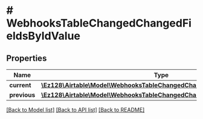 # # WebhooksTableChangedChangedFieldsByIdValue

## Properties

Name | Type | Description | Notes
------------ | ------------- | ------------- | -------------
**current** | [**\Ez128\Airtable\Model\WebhooksTableChangedChangedFieldsByIdValueCurrent**](WebhooksTableChangedChangedFieldsByIdValueCurrent.md) |  |
**previous** | [**\Ez128\Airtable\Model\WebhooksTableChangedChangedFieldsByIdValueCurrent**](WebhooksTableChangedChangedFieldsByIdValueCurrent.md) |  | [optional]

[[Back to Model list]](../../README.md#models) [[Back to API list]](../../README.md#endpoints) [[Back to README]](../../README.md)
